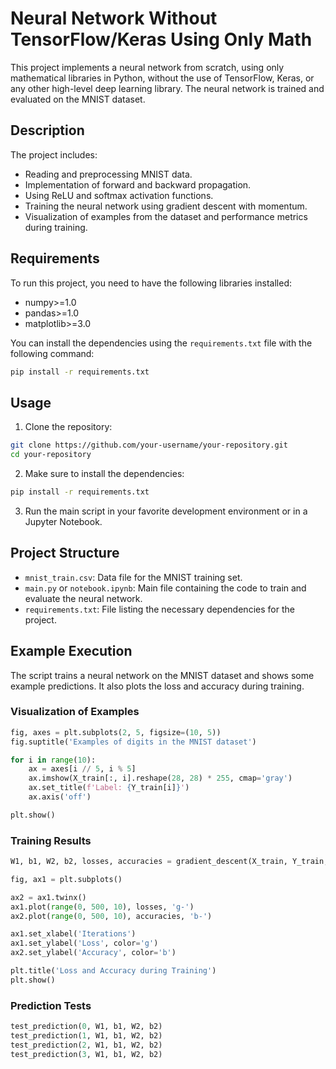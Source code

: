 # Neural Network Without TensorFlow/Keras Using Only Math

This project implements a neural network from scratch, using only mathematical libraries in Python, without the use of TensorFlow, Keras, or any other high-level deep learning library. The neural network is trained and evaluated on the MNIST dataset.

## Description

The project includes:
- Reading and preprocessing MNIST data.
- Implementation of forward and backward propagation.
- Using ReLU and softmax activation functions.
- Training the neural network using gradient descent with momentum.
- Visualization of examples from the dataset and performance metrics during training.

## Requirements

To run this project, you need to have the following libraries installed:

- numpy>=1.0
- pandas>=1.0
- matplotlib>=3.0

You can install the dependencies using the `requirements.txt` file with the following command:

```bash
pip install -r requirements.txt
```

## Usage

1. Clone the repository:

```bash
git clone https://github.com/your-username/your-repository.git
cd your-repository
```

2. Make sure to install the dependencies:

```bash
pip install -r requirements.txt
```

3. Run the main script in your favorite development environment or in a Jupyter Notebook.

## Project Structure

- `mnist_train.csv`: Data file for the MNIST training set.
- `main.py` or `notebook.ipynb`: Main file containing the code to train and evaluate the neural network.
- `requirements.txt`: File listing the necessary dependencies for the project.

## Example Execution

The script trains a neural network on the MNIST dataset and shows some example predictions. It also plots the loss and accuracy during training.

### Visualization of Examples

```python
fig, axes = plt.subplots(2, 5, figsize=(10, 5))
fig.suptitle('Examples of digits in the MNIST dataset')

for i in range(10):
    ax = axes[i // 5, i % 5]
    ax.imshow(X_train[:, i].reshape(28, 28) * 255, cmap='gray')
    ax.set_title(f'Label: {Y_train[i]}')
    ax.axis('off')

plt.show()
```

### Training Results

```python
W1, b1, W2, b2, losses, accuracies = gradient_descent(X_train, Y_train, 0.1, 500, 0.01, 0.9)

fig, ax1 = plt.subplots()

ax2 = ax1.twinx()
ax1.plot(range(0, 500, 10), losses, 'g-')
ax2.plot(range(0, 500, 10), accuracies, 'b-')

ax1.set_xlabel('Iterations')
ax1.set_ylabel('Loss', color='g')
ax2.set_ylabel('Accuracy', color='b')

plt.title('Loss and Accuracy during Training')
plt.show()
```

### Prediction Tests

```python
test_prediction(0, W1, b1, W2, b2)
test_prediction(1, W1, b1, W2, b2)
test_prediction(2, W1, b1, W2, b2)
test_prediction(3, W1, b1, W2, b2)
```
